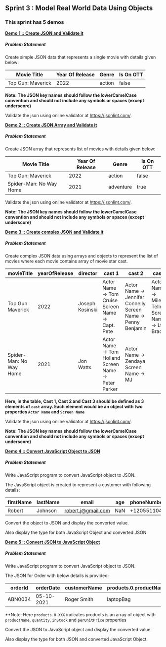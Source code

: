 ## Sprint 3  : Model Real World Data Using Objects

### This sprint has 5 demos

[**Demo 1 :: Create JSON and Validate it**](demo-1-simple-json.json)

##### Problem Statement

Create simple JSON data that represents a single movie with details given below:

| Movie Title        | Year Of Release | Genre  | Is On OTT |
| ----------------- | ------------- | ------ | ------- |
| Top Gun: Maverick | 2022          | action | false   |

**Note: The JSON key names should follow the lowerCamelCase convention and should not include any symbols or spaces (except underscore)**

Validate the json using online validator at https://jsonlint.com/.

[**Demo 2 :: Create JSON Array and Validate it**](demo-2-json-array.json)

##### Problem Statement

Create JSON array that represents list of movies with details given below: 

| Movie Title        | Year Of Release | Genre  | Is On OTT |
| ----------------------- | ------------- | --------- | ------- |
| Top Gun: Maverick       | 2022          | action    | false   |
| Spider-Man: No Way Home | 2021          | adventure | true    |

Validate the json using online validator at https://jsonlint.com/. 

**Note: The JSON key names should follow the lowerCamelCase convention and should not include any symbols or spaces (except underscore)**

[**Demo 3 :: Create complex JSON and Validate it**](demo-3-complex-json.json)

##### Problem Statement

Create complex JSON data using arrays and objects to represent the list of movies where each movie contains array of movie star cast.

| movieTitle              | yearOfRelease | director        | cast 1 | cast 2  | cast 3 | genre     | isOnOTT |
| ----------------------- | ------------- | --------------- | ---------------- | ------------------- | ----------------- |----------------- |  ------------------- |  
| Top Gun: Maverick       | 2022          | Joseph Kosinski | Actor Name -> Tom Cruise<br/>Screen Name -> Capt. Pete | Actor Name -> Jennifer Connelly<br/>Screen Name -> Penny Benjamin | Actor Name -> Miles Teller<br/>Screen Name -> Lt. Bradley | action    | false   |
| Spider-Man: No Way Home | 2021          | Jon Watts       | Actor Name -> Tom Holland<br/>Screen Name -> Peter Parker        | Actor Name -> Zendaya<br/>Screen Name -> MJ                  |   | adventure | true    |

**Here, in the table, Cast 1, Cast 2 and Cast 3 should be defined as 3 elements of `cast` array. Each element would be an object with two properties `Actor Name` and `Screen Name`**

Validate the json using online validator at https://jsonlint.com/. 

**Note: The JSON key names should follow the lowerCamelCase convention and should not include any symbols or spaces (except underscore)**

[**Demo 4 :: Convert JavaScript Object to JSON**](demo-4-js-to-json.js)

##### Problem Statement

Write JavaScript program to convert JavaScript object to JSON.

The JavaScript object is created to represent a customer with following details:

| firstName | lastName | email              | age | phoneNumbers.0 | phoneNumbers.1 | phoneNumbers.2 | address.streetNumber | address.streetName | address.city | address.state | address.postalCode |
| --------- | -------- | ------------------ | --- | -------------- | -------------- | -------------- | -------------------- | ------------------ | ------------ | ------------- | ------------------ |
| Robert    | Johnson  | robert.j@gmail.com | NaN | +12055110415   | +12514120145   | +12565130876   | 252a                 | Hale Hall          | Huntsville   | Alabama       | AL                 |

Convert the object to JSON and display the converted value.

Also display the type for both JavaScript Object and converted JSON.

[**Demo 5 :: Convert JSON to JavaScript Object**](demo-5-json-to-js.js)

##### Problem Statement

Write JavaScript program to convert JavaScript object to JSON.

The JSON for Order with below details is provided:

| orderId | orderDate  | customerName | products.0.productName | products.0.quantity | products.0.inStock | products.0.perUnitPrice |
| ------- | ---------- | ------------ | ---------------------- | ------------------- | ------------------ | ----------------------- |
| ABN0034 | 05-10-2021 | Roger Smith  | laptopBag              | 4                   | true               | 15                      |

**Note: Here `products.0.XXX` indicates products is an array of object with `productName`, `quantity`, `inStock` and `perUnitPrice` properties

Convert the JSON to JavaScript object and display the converted value.

Also display the type for both JSON and converted JavaScript Object.